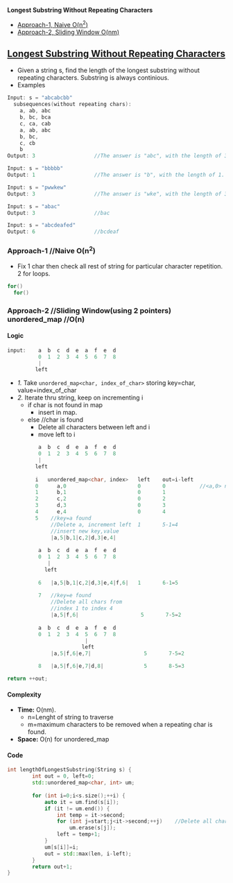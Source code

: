 **Longest Substring Without Repeating Characters**
- [Approach-1, Naive O(n<sup>2</sup>)](#a1)
- [Approach-2, Sliding Window O(nm)](#a2)

## [Longest Substring Without Repeating Characters](https://leetcode.com/problems/longest-substring-without-repeating-characters/)
- Given a string s, find the length of the longest substring without repeating characters. Substring is always continious.
- Examples
```c
Input: s = "abcabcbb"
  subsequences(without repeating chars):  
    a, ab, abc
    b, bc, bca
    c, ca, cab
    a, ab, abc
    b, bc,
    c, cb
    b
Output: 3                   //The answer is "abc", with the length of 3.

Input: s = "bbbbb"
Output: 1                   //The answer is "b", with the length of 1.

Input: s = "pwwkew"
Output: 3                   //The answer is "wke", with the length of 3. Note "pwke" is not contigious substring.

Input: s = "abac"
Output: 3                   //bac

Input: s = "abcdeafed"
Output: 6                   //bcdeaf
```

<a name=a1></a>
### Approach-1 //Naive O(n<sup>2</sup>)
- Fix 1 char then check all rest of string for particular character repetition. 2 for loops.
```c
for()
  for()
```

### Approach-2  //Sliding Window(using 2 pointers) unordered_map    //O(n)
#### Logic
```c
input:    a  b  c  d  e  a  f  e  d
          0  1  2  3  4  5  6  7  8
          |
         left
```
- *1.* Take `unordered_map<char, index_of_char>` storing key=char, value=index_of_char
- _2._ Iterate thru string, keep on incrementing i
  - if char is not found in map 
    - insert in map.
  - else      //char is found
    - Delete all characters between left and i
    - move left to i
```c
          a  b  c  d  e  a  f  e  d
          0  1  2  3  4  5  6  7  8
          |
         left
         
         i   unordered_map<char, index>   left    out=i-left
         0      a,0                       0       0           //<a,0> not in map insert
         1      b,1                       0       1
         2      c,2                       0       2
         3      d,3                       0       3
         4      e,4                       0       4
         5    //key=a found
              //Delete a, increment left  1       5-1=4
              //insert new key,value
              |a,5|b,1|c,2|d,3|e,4|
              
          a  b  c  d  e  a  f  e  d
          0  1  2  3  4  5  6  7  8
             |
            left
              
          6   |a,5|b,1|c,2|d,3|e,4|f,6|   1       6-1=5
          
          7   //key=e found
              //Delete all chars from 
              //index 1 to index 4
              |a,5|f,6|                    5       7-5=2
              
          a  b  c  d  e  a  f  e  d
          0  1  2  3  4  5  6  7  8
                         |
                        left
              |a,5|f,6|e,7|                 5       7-5=2

          8   |a,5|f,6|e,7|d,8|             5       8-5=3

return ++out;
```
#### Complexity
- **Time:** O(nm). 
  - n=Lenght of string to traverse
  - m=maximum characters to be removed when a repeating char is found.
- **Space:** O(n) for unordered_map
#### Code
```cpp
int lengthOfLongestSubstring(String s) {
        int out = 0, left=0;
        std::unordered_map<char, int> um;
        
        for (int i=0;i<s.size();++i) {
            auto it = um.find(s[i]);
            if (it != um.end()) {
                int temp = it->second;
                for (int j=start;j<it->second;++j)    //Delete all chars from start till
                    um.erase(s[j]);
                left = temp+1;
            }
            um[s[i]]=i;
            out = std::max(len, i-left);
        }
        return out+1;
}
```
